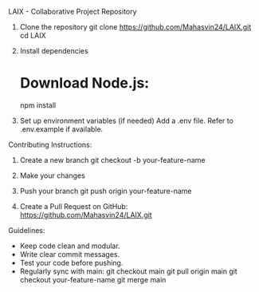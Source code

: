 LAIX - Collaborative Project Repository

1. Clone the repository
   git clone https://github.com/Mahasvin24/LAIX.git
   cd LAIX

2. Install dependencies
   # Download Node.js:
   npm install

3. Set up environment variables (if needed)
   Add a .env file. Refer to .env.example if available.

Contributing Instructions:

1. Create a new branch
   git checkout -b your-feature-name

2. Make your changes

3. Push your branch
   git push origin your-feature-name

4. Create a Pull Request on GitHub:
   https://github.com/Mahasvin24/LAIX.git

Guidelines:

- Keep code clean and modular.
- Write clear commit messages.
- Test your code before pushing.
- Regularly sync with main:
   git checkout main
   git pull origin main
   git checkout your-feature-name
   git merge main